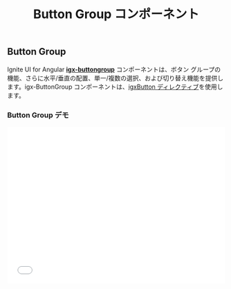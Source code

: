 ﻿---
title: Button Group コンポーネント
_description: ボタン グループの機能、さらに水平/垂直の配置、単一/複数の選択、および切り替え機能を提供します。
_keywords: Ignite UI for Angular, UI コントロール, Angular ウィジェット, web ウィジェット, UI ウィジェット, Angular, ネイティブ Angular コンポーネント スィート, ネイティブ Angular コントロール, ネイティブ Angular コンポーネント ライブラリ,  Angular ボタン グループ コンポーネント, Angular Button Group コントロール, Angular Button コンポーネント, Angular Button コントロール
_language: ja
---

## Button Group

Ignite UI for Angular [**igx-buttongroup**]({environment:angularApiUrl}/classes/igxbuttongroupcomponent.html) コンポーネントは、ボタン グループの機能、さらに水平/垂直の配置、単一/複数の選択、および切り替え機能を提供します。igx-ButtonGroup コンポーネントは、[igxButton ディレクティブ](button.md)を使用します。

### Button Group デモ

<div class="sample-container" style="height: 362px">
    <iframe id="buttonGroup-sample-1-iframe" seamless width="100%" height="100%" frameborder="0" src="{environment:demosBaseUrl}/button-group-sample-1" onload="onSampleIframeContentLoaded(this);">
</div>
<div>
<button data-localize="stackblitz" disabled class="stackblitz-btn" data-iframe-id="buttonGroup-sample-1-iframe" data-demos-base-url="{environment:demosBaseUrl}">StackBlitz で表示</button>
</div>
<div class="divider--half"></div>

### 依存関係

Button Group が `NgModule` としてエクスポートされるため、アプリケーションで `AppModule` に [`IgxButtonGroupModule`]({environment:angularApiUrl}/classes/igxbuttongroupmodule.html) をインポートする必要があります。

```typescript
// app.module.ts

import { IgxButtonGroupModule } from 'igniteui-angular';

@NgModule({
    imports: [
        ...
        IgxButtonGroupModule,
        ...
    ]
})
export class AppModule {}
```
### Usage

[`igx-buttongroup`]({environment:angularApiUrl}/classes/igxbuttongroupcomponent.html) を使用して、ボタンを Angular スタイルのボタン グループに配置します。

```typescript
//sample.component.ts
import { ButtonGroupAlignment } from 'igniteui-angular';
...
public alignment = ButtonGroupAlignment.vertical;
...
 public ngOnInit() {
    this.cities = [
      new Button({
          label: "Sofia"
      }),
      new Button({
          label: "London"
      }),
      new Button({
          label: "New York",
          selected: true
      }),
      new Button({
          label: "Tokyo"
      })
  ];
  }
...
```

```html
<igx-buttongroup [multiSelection]="false" [values]="cities" [alignment]="alignment">
</igx-buttongroup>
```
<div class="sample-container" style="height: 164px">
    <iframe id="buttonGroup-sample-2-iframe" seamless width="100%" height="100%" frameborder="0" src="{environment:demosBaseUrl}/button-group-sample-2" onload="onSampleIframeContentLoaded(this);">
</div>
<div>
<button data-localize="stackblitz" disabled class="stackblitz-btn" data-iframe-id="buttonGroup-sample-2-iframe" data-demos-base-url="{environment:demosBaseUrl}">StackBlitz で表示</button>
</div>
<div class="divider--half"></div>


「排他的」または「複数選択」を使用することもできますが、ボタンを切り替え可能および無効に設定することもできます。次の例では、一番左のボタンが選択されますが切り替えはできません。一番右のボタンは無効になっています。

```typescript
//sample.component.ts
...
public ngOnInit() {
    this.alignOptions = [
      new Button({
          icon: "format_align_left",
          selected: true,
          togglable: false
      }),
      new Button({
          icon: "format_align_center",
      }),
      new Button({
          icon: "format_align_right",
          selected: true
      }),
      new Button({
          disabled: true,
          icon: "format_align_justify",
      })
  ];
  }
...

```

```html
<igx-buttongroup [multiSelection]="true" [values]="alignOptions">
</igx-buttongroup>
```

<div class="sample-container" style="height: 52px">
    <iframe id="buttonGroup-sample-3-iframe" seamless width="100%" height="100%" frameborder="0" src="{environment:demosBaseUrl}/button-group-sample-3" onload="onSampleIframeContentLoaded(this);">
</div>
<div>
<button data-localize="stackblitz" disabled class="stackblitz-btn" data-iframe-id="buttonGroup-sample-3-iframe" data-demos-base-url="{environment:demosBaseUrl}">StackBlitz で表示</button>
</div>

### API リファレンス
<div class="divider--half"></div>

* [IgxButtonDirective]({environment:angularApiUrl}/classes/igxbuttondirective.html)
* [IgxButtonGroupComponent]({environment:angularApiUrl}/classes/igxbuttongroupcomponent.html)
* [IgxButtonGroup Styles]({environment:sassApiUrl}/index.html#function-igx-button-group-theme)

### その他のリソース

<div class="divider--half"></div>
コミュニティに参加して新しいアイデアをご提案ください。

* [Ignite UI for Angular **フォーラム** (英語)](https://www.infragistics.com/community/forums/f/ignite-ui-for-angular)
* [Ignite UI for Angular **GitHub** (英語)](https://github.com/IgniteUI/igniteui-angular)

